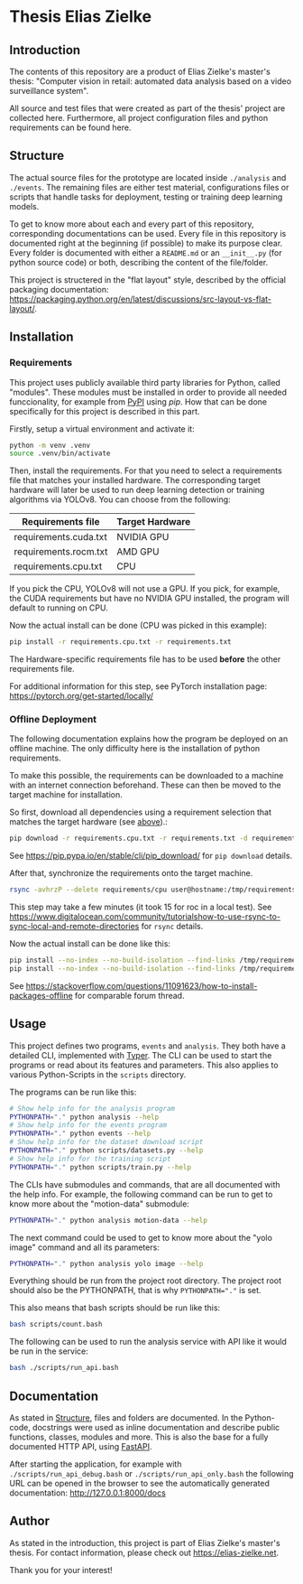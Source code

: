 # Thesis Elias Zielke

## Introduction

The contents of this repository are a product of Elias Zielke's master's thesis: "Computer vision in retail: automated data analysis based on a video surveillance system".

All source and test files that were created as part of the thesis' project are collected here. Furthermore, all project configuration files and python requirements can be found here.

## Structure

The actual source files for the prototype are located inside `./analysis` and `./events`. The remaining files are either test material, configurations files or scripts that handle tasks for deployment, testing or training deep learning models.

To get to know more about each and every part of this repository, corresponding documentations can be used. Every file in this repository is documented right at the beginning (if possible) to make its purpose clear. Every folder is documented with either a `README.md` or an `__init__.py` (for python source code) or both, describing the content of the file/folder.

This project is structered in the "flat layout" style, described by the official packaging documentation: <https://packaging.python.org/en/latest/discussions/src-layout-vs-flat-layout/>.

## Installation

### Requirements

This project uses publicly available third party libraries for Python, called "modules". These modules must be installed in order to provide all needed funccionality, for example from [PyPI](https://pypi.org) using *pip*. How that can be done specifically for this project is described in this part.

Firstly, setup a virtual environment and activate it:

```bash
python -m venv .venv
source .venv/bin/activate
```

Then, install the requirements. For that you need to select a requirements file that matches your installed hardware. The corresponding target hardware will later be used to run deep learning detection or training algorithms via YOLOv8. You can choose from the following:

| Requirements file     | Target Hardware |
| --------------------- | --------------- |
| requirements.cuda.txt | NVIDIA GPU      |
| requirements.rocm.txt | AMD GPU         |
| requirements.cpu.txt  | CPU             |

If you pick the CPU, YOLOv8 will not use a GPU. If you pick, for example, the CUDA requirements but have no NVIDIA GPU installed, the program will default to running on CPU.

Now the actual install can be done (CPU was picked in this example):

```bash
pip install -r requirements.cpu.txt -r requirements.txt
```

The Hardware-specific requirements file has to be used __before__ the other requirements file.

For additional information for this step, see PyTorch installation page: <https://pytorch.org/get-started/locally/>

### Offline Deployment

The following documentation explains how the program be deployed on an offline machine. The only difficulty here is the installation of python requirements.

To make this possible, the requirements can be downloaded to a machine with an internet connection beforehand. These can then be moved to the target machine for installation.

So first, download all dependencies using a requirement selection that matches the target hardware (see [above](#dev-environment)).:

```bash
pip download -r requirements.cpu.txt -r requirements.txt -d requirements/cpu
```

See <https://pip.pypa.io/en/stable/cli/pip_download/> for `pip download` details.

After that, synchronize the requirements onto the target machine.

```bash
rsync -avhrzP --delete requirements/cpu user@hostname:/tmp/requirements
```

This step may take a few minutes (it took 15 for roc in a local test). See <https://www.digitalocean.com/community/tutorialshow-to-use-rsync-to-sync-local-and-remote-directories> for `rsync` details.

Now the actual install can be done like this:

```bash
pip install --no-index --no-build-isolation --find-links /tmp/requirements/ wheel
pip install --no-index --no-build-isolation --find-links /tmp/requirements/ -r requirements.cpu.txt -r requirements.txt
```

See <https://stackoverflow.com/questions/11091623/how-to-install-packages-offline> for comparable forum thread.

## Usage

This project defines two programs, `events` and `analysis`. They both have a detailed CLI, implemented with [Typer](https://typer.tiangolo.com). The CLI can be used to start the programs or read about its features and parameters. This also applies to various Python-Scripts in the `scripts` directory.

The programs can be run like this:

```bash
# Show help info for the analysis program
PYTHONPATH="." python analysis --help
# Show help info for the events program
PYTHONPATH="." python events --help
# Show help info for the dataset download script
PYTHONPATH="." python scripts/datasets.py --help
# Show help info for the training script
PYTHONPATH="." python scripts/train.py --help
```

The CLIs have submodules and commands, that are all documented with the help info. For example, the following command can be run to get to know more about the "motion-data" submodule:

```bash
PYTHONPATH="." python analysis motion-data --help
```

The next command could be used to get to know more about the "yolo image" command and all its parameters:

```bash
PYTHONPATH="." python analysis yolo image --help
```

Everything should be run from the project root directory. The project root should also be the PYTHONPATH, that is why `PYTHONPATH="."` is set.

This also means that bash scripts should be run like this:

```bash
bash scripts/count.bash
```

The following can be used to run the analysis service with API like it would be run in the service:

```bash
bash ./scripts/run_api.bash
```

## Documentation

As stated in [Structure](#structure), files and folders are documented. In the Python-code, docstrings were used as inline documentation and describe public functions, classes, modules and more. This is also the base for a fully documented HTTP API, using [FastAPI](https://fastapi.tiangolo.com).

After starting the application, for example with `./scripts/run_api_debug.bash` or `./scripts/run_api_only.bash` the following URL can be opened in the browser to see the automatically generated documentation: <http://127.0.0.1:8000/docs>

## Author

As stated in the introduction, this project is part of Elias Zielke's master's thesis. For contact information, please check out <https://elias-zielke.net>.

Thank you for your interest!

